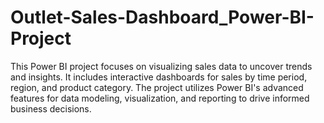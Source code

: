 # Outlet-Sales-Dashboard_Power-BI-Project
This Power BI project focuses on visualizing sales data to uncover trends and insights. It includes interactive dashboards for sales by time period, region, and product category. The project utilizes Power BI's advanced features for data modeling, visualization, and reporting to drive informed business decisions.

